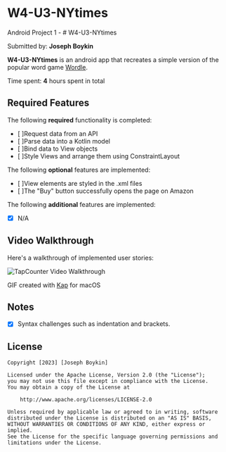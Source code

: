 # W4-U3-NYtimes
Android Project 1 - # W4-U3-NYtimes

Submitted by: **Joseph Boykin**

**W4-U3-NYtimes** is an android app that recreates a simple version of the popular word game [Wordle](https://www.nytimes.com/games/wordle/index.html). 

Time spent: **4** hours spent in total

## Required Features

The following **required** functionality is completed:

- [ ]Request data from an API
- [ ]Parse data into a Kotlin model
- [ ]Bind data to View objects
- [ ]Style Views and arrange them using ConstraintLayout

The following **optional** features are implemented:

- [ ]View elements are styled in the .xml files
- [ ]The "Buy" button successfully opens the page on Amazon

The following **additional** features are implemented:

* [x] N/A

## Video Walkthrough

Here's a walkthrough of implemented user stories:

<img src='http://i.imgur.com/link/to/your/gif/file.gif' title='NTY BestSeller Video Walkthrough' width='' alt='TapCounter Video Walkthrough' />

<!-- Replace this with whatever GIF tool you used! -->
GIF created with [Kap](https://getkap.co/) for macOS


## Notes

- [x] Syntax challenges such as indentation and brackets.

## License

    Copyright [2023] [Joseph Boykin]

    Licensed under the Apache License, Version 2.0 (the "License");
    you may not use this file except in compliance with the License.
    You may obtain a copy of the License at

        http://www.apache.org/licenses/LICENSE-2.0

    Unless required by applicable law or agreed to in writing, software
    distributed under the License is distributed on an "AS IS" BASIS,
    WITHOUT WARRANTIES OR CONDITIONS OF ANY KIND, either express or implied.
    See the License for the specific language governing permissions and
    limitations under the License.
